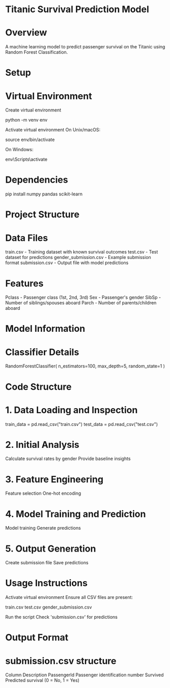 # Titanic Survival Prediction Model
# Overview
A machine learning model to predict passenger survival on the Titanic using Random Forest Classification.
# Setup
# Virtual Environment

Create virtual environment

python -m venv env

Activate virtual environment
On Unix/macOS:

source env/bin/activate

On Windows:

env\Scripts\activate

# Dependencies
pip install numpy pandas scikit-learn

# Project Structure
# Data Files

train.csv - Training dataset with known survival outcomes
test.csv - Test dataset for predictions
gender_submission.csv - Example submission format
submission.csv - Output file with model predictions

# Features

Pclass - Passenger class (1st, 2nd, 3rd)
Sex - Passenger's gender
SibSp - Number of siblings/spouses aboard
Parch - Number of parents/children aboard

# Model Information
# Classifier Details

RandomForestClassifier(
    n_estimators=100,
    max_depth=5,
    random_state=1
)

# Code Structure
# 1. Data Loading and Inspection

train_data = pd.read_csv("train.csv")
test_data = pd.read_csv("test.csv")

# 2. Initial Analysis

Calculate survival rates by gender
Provide baseline insights

# 3. Feature Engineering

Feature selection
One-hot encoding

# 4. Model Training and Prediction

Model training
Generate predictions

# 5. Output Generation

Create submission file
Save predictions

# Usage Instructions

Activate virtual environment
Ensure all CSV files are present:

train.csv
test.csv
gender_submission.csv


Run the script
Check 'submission.csv' for predictions

# Output Format
# submission.csv structure

Column         Description
PassengerId    Passenger identification number
Survived       Predicted survival (0 = No, 1 = Yes)
